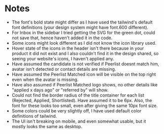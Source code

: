 # Notes

- The font's bold state might differ as I have used the tailwind's default font definitions (your design system might have font.600 different).
- For Inbox in the sidebar I tried getting the SVG for the green dot, could not save that, hence haven't added it in the code.
- Some icons might look different as I did not know the icon library used.
- Hover state of the icons in the header isn't there because in your product it did not exist and I also couldn't find it in the design shared, so seeing your website's icons, I haven't applied any.
- Have assumed the candidate is not verified if Peerlist doesnt match him, avatar isn't detected or contact details are missing.
- Have assumed the Peerlist Matched icon will be visible on the top right even when the avatar is missing.
- Have also assumed if Peerlist Matched logo shows, no other details like "applied x days ago" or "referred by" will show.
- Could not find the border radius of the title container for each list (Rejected, Applied, Shortlisted). Have assumed it to be 6px. Also, the font for these looks too small, even after giving the same 10px font size.
- Some colors could be very slightly off, I have used default color definitions of tailwind.
- The UI isn't breaking on mobile, and even somewhat usable, but it mostly looks the same as desktop.
